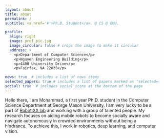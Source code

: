 ```yaml
---
layout: about
title: about
permalink: /
subtitle: <a href='#'>Ph.D. Student</a>. @ CS @ GMU.

profile:
  align: right
  image: prof_pic.jpg
  image_circular: false # crops the image to make it circular
  address: >
    <p>Department of Computer Science</p>
    <p>Nguyen Engineering Building</p>
    <p>4400 University Drive</p>
    <p>Fairfax, VA 22030</p>

news: true  # includes a list of news items
selected_papers: true # includes a list of papers marked as "selected={true}"
social: true  # includes social icons at the bottom of the page
---
```


Hello there, I am Mohammad, a first year Ph.D. student in the Computer Science Department at George Mason University. I am very lucky to be a part of [RobotiXX lab](https://people.cs.gmu.edu/~xxiao2/RobotiXX/lab.html) and working with a group of talented people. My research focuses on aiding mobile robots to become socially aware and navigate autonomously in crowded environments without being a hindrance. To achieve this, I work in robotics, deep learning, and computer vision.

